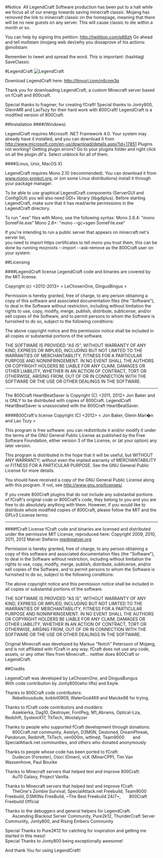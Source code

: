 ﻿#Notice
﻿
All LegendCraft Software production has been put to a halt while we focus all of our
energy towards saving minecraft classic.
Mojang has removed the link to minecraft classic on the homepage, meaning that there will be
no new guests on any server. This will cause classic to die within a month or so.

You can help by signing this petition: http://twitition.com/p66zh
Go ahead and tell mollstam (mojang web dev)why you dissaprove of his actions: @mollstam

Remember to tweet and spread the word. This is important: (hashtag) SaveClassic



#LegendCraft
![LegendCraft](http://i.imgur.com/YNPR6p0.png "Ya it's a logo deal with it")<br />

Download LegendCraft here: http://tinyurl.com/n4cnm3p

Thank you for downloading LegendCraft, a custom Minecraft server based on fCraft and 800craft.

Special thanks to fragmer, for creating fCraft! Special thanks to Jonty800, GlennMR and LaoTszy for their hard work with
800Craft! LegendCraft is a modified version of 800Craft. 


##Installation 
####(Windows) 

LegendCraft requires Microsoft .NET Framework 4.0. Your system may already have it
installed, and you can download it from  http://www.microsoft.com/en-us/download/details.aspx?id=17851
Plugins not working? Getting plugin errors?
Go to your plugins folder and right click on all the plugin.dll's. Select unblock for all of them.

####(Linux, Unix, MacOS X)

LegendCraft requires Mono 2.10 (recommended). You can
download it from www.mono-project.org, or (on some Linux distributions) install
it through your package manager.

To be able to use graphical LegendCraft components (ServerGUI and ConfigGUI) you
will also need GDI+ library (libgdiplus). Before starting LegendCraft, make sure
that it has read/write permissions in the LegendCraft directory.

To run ".exe" files with Mono, use the following syntax:
Mono 2.6.4: "mono SomeFile.exe"
Mono 2.8+:  "mono --gc=sgen SomeFile.exe"

If you're intending to run a public server that appears on minecraft.net's server list, 	
you need to import https certificates to tell mono you trust them, this can be done by 
running mozroots --import --ask-remove as the 800Craft user on your system.

##Licensing 

####LegendCraft license
LegendCraft code and binaries are covered by the MIT license.

Copyright (c) <2012-2013> < LeChosenOne, DingusBingus >

Permission is hereby granted, free of charge, to any person obtaining a copy
of this software and associated documentation files (the "Software"), to deal
in the Software without restriction, including without limitation the rights
to use, copy, modify, merge, publish, distribute, sublicense, and/or sell
copies of the Software, and to permit persons to whom the Software is
furnished to do so, subject to the following conditions:

The above copyright notice and this permission notice shall be included in
all copies or substantial portions of the software.

THE SOFTWARE IS PROVIDED "AS IS", WITHOUT WARRANTY OF ANY KIND, EXPRESS OR
IMPLIED, INCLUDING BUT NOT LIMITED TO THE WARRANTIES OF MERCHANTABILITY,
FITNESS FOR A PARTICULAR PURPOSE AND NONINFRINGEMENT. IN NO EVENT SHALL THE
AUTHORS OR COPYRIGHT HOLDERS BE LIABLE FOR ANY CLAIM, DAMAGES OR OTHER
LIABILITY, WHETHER IN AN ACTION OF CONTRACT, TORT OR OTHERWISE, ARISING FROM,
OUT OF OR IN CONNECTION WITH THE SOFTWARE OR THE USE OR OTHER DEALINGS IN
THE SOFTWARE.

--------------------------------------------------------------
The 800Craft HeartBeatSaver is Copyright (C) <2011, 2012> Jon Baker 
and is ONLY to be distributed with copies of 800Craft.
LegendCraft HeartBeatSaver is unassociated with the 800Craft HeartBeatSaver.

####800Craft's license
Copyright (C) <2012> < Jon Baker, Glenn Mari�n and Lao Tszy >  

This program is free software: you can redistribute it and/or modify
it under the terms of the GNU General Public License as published by
the Free Software Foundation, either version 3 of the License, or
(at your option) any later version.

This program is distributed in the hope that it will be useful,
but WITHOUT ANY WARRANTY; without even the implied warranty of
MERCHANTABILITY or FITNESS FOR A PARTICULAR PURPOSE.  See the
GNU General Public License for more details.

You should have received a copy of the GNU General Public License
along with this program.  If not, see <http://www.gnu.org/licenses/>.

If you create 800Craft plugins that do not include any substantial portions of
fCraft's original code or 800Craft's code, they belong to you and you are free to do absolutely
anything with them. However, if you would like to distribute whole modified
copies of 800Craft, please follow the MIT and the GPLv3 License terms.

--------------------------------------------------------------
####fCraft License
fCraft code and binaries are licensed and distributed under the permissive MIT License, reproduced here:
Copyright 2009, 2010, 2011, 2012 Matvei Stefarov <me@matvei.org>

Permission is hereby granted, free of charge, to any person obtaining a copy
of this software and associated documentation files (the "Software"), to deal
in the Software without restriction, including without limitation the rights
to use, copy, modify, merge, publish, distribute, sublicense, and/or sell
copies of the Software, and to permit persons to whom the Software is
furnished to do so, subject to the following conditions:

The above copyright notice and this permission notice shall be included in
all copies or substantial portions of the software.

THE SOFTWARE IS PROVIDED "AS IS", WITHOUT WARRANTY OF ANY KIND, EXPRESS OR
IMPLIED, INCLUDING BUT NOT LIMITED TO THE WARRANTIES OF MERCHANTABILITY,
FITNESS FOR A PARTICULAR PURPOSE AND NONINFRINGEMENT. IN NO EVENT SHALL THE
AUTHORS OR COPYRIGHT HOLDERS BE LIABLE FOR ANY CLAIM, DAMAGES OR OTHER
LIABILITY, WHETHER IN AN ACTION OF CONTRACT, TORT OR OTHERWISE, ARISING FROM,
OUT OF OR IN CONNECTION WITH THE SOFTWARE OR THE USE OR OTHER DEALINGS IN
THE SOFTWARE.

Original Minecraft was developed by Markus "Notch" Petersson of Mojang, and is 
not affiliated with fCraft in any way. fCraft does not use any code, assets,
or any other files from Minecraft... neither does 800Craft or LegendCraft.



##Credits 

LegendCraft was developed by LeChosenOne, and DingusBungus <br />
    With code contribution by Jonty800(who lifts) and Eeyle.

Thanks to 800Craft code contributers:<br />
&nbsp;&nbsp;&nbsp;&nbsp;&nbsp;&nbsp;Rebelliousdude, boblol0909, WaterGod469 and Maicke98 for trying. 

Thanks to fCraft code contributors and modders:<br />
&nbsp;&nbsp;&nbsp;&nbsp;&nbsp;&nbsp;Asiekierka, Dag10, Destroyer, FontPeg, M1_Abrams, Optical-Lza, Redshift, SystemX17, TkTech, Wootalyzer

Thanks to people who supported fCraft development through donations:<br />
&nbsp;&nbsp;&nbsp;&nbsp;&nbsp;&nbsp;800Craft.net community, Astelyn, D3M0N, Destoned, DreamPhreak, Pandorum, Redshift, TkTech, ven000m,  wtfmejt, Team9000 
&nbsp;&nbsp;&nbsp;&nbsp;&nbsp;&nbsp;and SpecialAttack.net communities, and others who donated anonymously

Thanks to people whose code has been ported to fCraft:<br />
&nbsp;&nbsp;&nbsp;&nbsp;&nbsp;&nbsp;Dudecon (Forester), Osici (Omen), vLK (MinerCPP), Tim Van Wassenhove, Paul Bourke

Thanks to Minecraft servers that helped test and improve 800Craft:<br />
&nbsp;&nbsp;&nbsp;&nbsp;&nbsp;&nbsp;Au70 Galaxy, Project Vanilla.

Thanks to Minecraft servers that helped test and improve fCraft:<br />
&nbsp;&nbsp;&nbsp;&nbsp;&nbsp;&nbsp;TheOne's Zombie Survival, SpecialAttack.net Freebuild, Team9000 Freebuild, D3M0Ns FreeBuild, ~The Best Freebuild 24/7~,
&nbsp;&nbsp;&nbsp;&nbsp;&nbsp;&nbsp;800Craft Freebuild Official

Thanks to the debuggers and general helpers for LegendCraft:<br />
&nbsp;&nbsp;&nbsp;&nbsp;&nbsp;&nbsp;Ascending Blackout Server Community, Pure2k12, ThunderCraft Server Community, Jonty800, and Rising Embers Community

Special Thanks to Pure2K12 for catching for inspiration and getting me started in this mess!<br />
Special Thanks to Jonty800 being exceptionally awesome!

And thank You for using LegendCraft!
